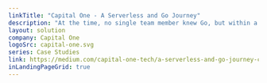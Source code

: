```yaml
---
linkTitle: "Capital One - A Serverless and Go Journey"
description: "At the time, no single team member knew Go, but within a month, everyone was writing in Go and we were building out the endpoints. It was the flexibility, how easy it was to use, and the really cool concept behind Go (how Go handles native concurrency, garbage collection, and of course safety+speed.) that helped engage us during the build. Also, who can beat that cute mascot!"
layout: solution
company: Capital One
logoSrc: capital-one.svg
series: Case Studies
link: https://medium.com/capital-one-tech/a-serverless-and-go-journey-credit-offers-api-74ef1f9fde7f
inLandingPageGrid: true
---
```

